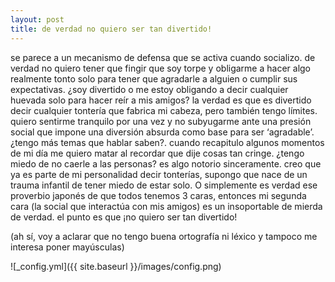 ```yaml
---
layout: post
title: de verdad no quiero ser tan divertido!
---
```


se parece a un mecanismo de defensa que se activa cuando socializo. de verdad no quiero tener que fingir que soy torpe y obligarme a hacer algo realmente tonto solo para tener que agradarle a alguien o cumplir sus expectativas. ¿soy divertido o me estoy obligando a decir cualquier huevada solo para hacer reír a mis amigos? la verdad es que es divertido decir cualquier tontería que fabrica mi cabeza, pero también tengo límites. quiero sentirme tranquilo por una vez y no subyugarme ante una presión social que impone una diversión absurda como base para ser ‘agradable’. ¿tengo más temas que hablar saben?. cuando recapitulo algunos momentos de mi día me quiero matar al recordar que dije cosas tan cringe. ¿tengo miedo de no caerle a las personas? es algo notorio sinceramente. creo que ya es parte de mi personalidad decir tonterías, supongo que nace de un trauma infantil de tener miedo de estar solo. O simplemente es verdad ese proverbio japonés de que todos tenemos 3 caras, entonces mi segunda cara (la social que interactúa con mis amigos) es un insoportable de mierda de verdad. el punto es que ¡no quiero ser tan divertido! 

(ah sí, voy a aclarar que no tengo buena ortografía ni léxico y tampoco me interesa poner mayúsculas)

![_config.yml]({{ site.baseurl }}/images/config.png)


